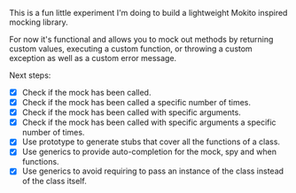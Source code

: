 This is a fun little experiment I'm doing to build a lightweight Mokito inspired mocking library.

For now it's functional and allows you to mock out methods by returning custom values,
executing a custom function, or throwing a custom exception as well as a custom error message.

Next steps:

- [x] Check if the mock has been called.
- [x] Check if the mock has been called a specific number of times.
- [x] Check if the mock has been called with specific arguments.
- [x] Check if the mock has been called with specific arguments a specific number of times.
- [x] Use prototype to generate stubs that cover all the functions of a class.
- [x] Use generics to provide auto-completion for the mock, spy and when functions.
- [x] Use generics to avoid requiring to pass an instance of the class instead of the class itself.
